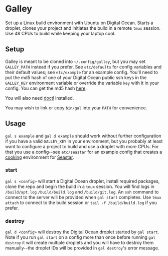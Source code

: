 # Galley 

Set up a Linux build environment with Ubuntu on Digital Ocean. Starts a
droplet, clones your project and initiates the build in a remote `tmux`
session. Use 48 CPUs to build while keeping your laptop cool.

## Setup

Galley is meant to be cloned into `~/.config/galley`, but you may set
`GALLEY_PATH` instead if you prefer. See `etc/defaults` for config variables
and their default values; see `etc/example` for an example config. You'll need
to put the md5 hash of one of your Digital Ocean public ssh keys in the
`GALLEY_KEY` environment variable or override the variable `key` with it in
your config. You can get the md5 hash
[here](https://cloud.digitalocean.com/account/security).

You will also need
[doctl](https://docs.digitalocean.com/reference/doctl/how-to/install)
installed.

You may wish to link or copy `bin/gal` into your `PATH` for convenience.

## Usage

`gal s example` and `gal d example` should work without further configuration
if you have a valid `GALLEY_KEY` in your environment, but you probably at least
want to configure a project to build and use a droplet with more CPUs. For that
you use a config--see `etc/seastar` for an example config that creates a
[cooking](https://github.com/scylladb/seastar/blob/master/HACKING.md)
environment for [Seastar](https://github.com/scylladb/seastar).

### start

`gal s <config>` will start a Digital Ocean droplet, install required packages,
clone the repo and begin the build in a `tmux` session. You will find logs in
`/build/apt.log` `/build/build.log` and `/build/git.log`. An `ssh` command to
connect to the server will be provided when `gal start` completes. Use `tmux
attach` to connect to the build session or `tail -f /build/build.log` if you
prefer.

### destroy

`gal d <config>` will destroy the Digital Ocean droplet started by `gal start`.
Note if you run `gal start` on a config more than once before running `gal
destroy` it will create multiple droplets and you will have to destroy them
manually--the droplet IDs will be provided in `gal destroy`'s error message.
